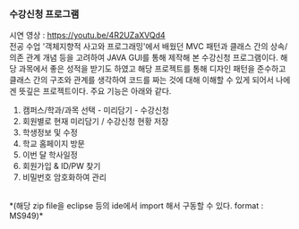 ### 수강신청 프로그램
시연 영상 : https://youtu.be/4R2UZaXVQd4 <br/>
전공 수업 '객체지향적 사고와 프로그래밍'에서 배웠던 MVC 패턴과 클래스 간의 상속/의존 관계 개념 등을 고려하여 JAVA GUI를 통해 제작해 본 수강신청 프로그램이다. 해당 과목에서 좋은 성적을 받기도 하였고 해당 프로젝트를 통해 디자인 패턴을 준수하고 클래스 간의 구조와 관계를 생각하여 코드를 짜는 것에 대해 이해할 수 있게 되어서 나에겐 뜻깊은 프로젝트이다. 주요 기능은 아래와 같다. <br/>
1. 캠퍼스/학과/과목 선택 - 미리담기 - 수강신청
2. 회원별로 현재 미리담기 / 수강신청 현황 저장
3. 학생정보 및 수정
4. 학교 홈페이지 방문
5. 이번 달 학사일정
6. 회원가입 & ID/PW 찾기
7. 비밀번호 암호화하여 관리
<br/>
*(해당 zip file을 eclipse 등의 ide에서 import 해서 구동할 수 있다. format : MS949)*
